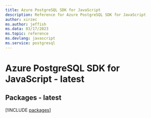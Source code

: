 ```yaml
---
title: Azure PostgreSQL SDK for JavaScript
description: Reference for Azure PostgreSQL SDK for JavaScript
author: xirzec
ms.author: jeffish
ms.data: 03/17/2023
ms.topic: reference
ms.devlang: javascript
ms.service: postgresql
---
```

# Azure PostgreSQL SDK for JavaScript - latest
## Packages - latest
[!INCLUDE [packages](postgresql-index.md)]